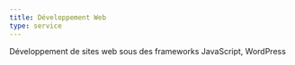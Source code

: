 ```yaml
---
title: Développement Web
type: service
---
```

Développement de sites web sous des frameworks JavaScript, WordPress